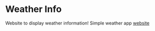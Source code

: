 # Weather Info
Website to display weather information!
Simple weather app
[website](https://newamazingpvp.github.io/Weather-Info-Website/)

